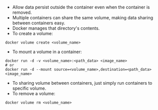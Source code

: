 - Allow data persist outside the container even when the container is removed.
- Multiple containers can share the same volume, making data sharing between containers easy.
- Docker manages that directory's contents.
- To create a volume:
```shell
docker volume create <volume_name>
```
- To mount a volume in a container:
```shell
docker run -d -v <volume_name>:<path_data> <image_name>
# or
docker run -d --mount source=<volume_name>,destination=<path_data> <image_name>
```
- To sharing volume between containers, just simply run containers to specific volume.
- To remove a volume:
```shell
docker volume rm <volume_name>
```